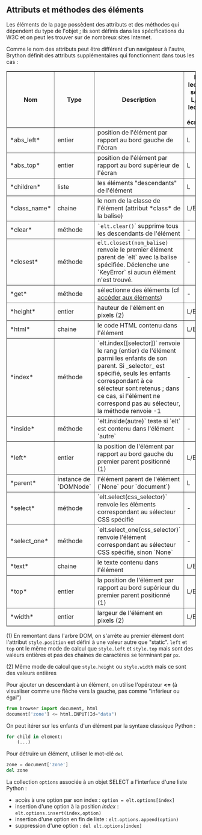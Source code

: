 Attributs et méthodes des éléments
----------------------------------

Les éléments de la page possèdent des attributs et des méthodes qui dépendent du type de l'objet ; ils sont définis dans les spécifications du W3C et on peut les trouver sur de nombreux sites Internet.

Comme le nom des attributs peut être différent d'un navigateur à l'autre, Brython définit des attributs supplémentaires qui fonctionnent dans tous les cas :

<table border=1 cellpadding=3>
<tr>
<th>Nom</th><th>Type</th><th>Description</th><th>L = lecture seule<br>L/E = lecture + écriture</th>
</tr>

<tr>
<td>*abs_left*</td><td>entier</td><td>position de l'élément par rapport au bord gauche de l'écran</td><td>L</td>
</tr>

<tr>
<td>*abs_top*</td><td>entier</td><td>position de l'élément par rapport au bord supérieur de l'écran</td><td>L</td>
</tr>

<tr>
<td>*children*</td><td>liste</td><td>les éléments "descendants" de l'élément</td><td>L</td>
</tr>

<tr>
<td>*class_name*</td><td>chaine</td><td>le nom de la classe de l'élément (attribut *class* de la balise)<br></td><td>L/E</td>
</tr>

<tr>
<td>*clear*</td><td>méthode</td><td><code>`elt.clear()</code>` supprime tous les descendants de l'élément</td><td>-</td>
</tr>

<tr>
<td>*closest*</td>
<td>méthode</td>
<td><code>elt.closest(nom_balise)</code> renvoie le premier élément parent
de `elt` avec la balise spécifiée. Déclenche une `KeyError` si aucun élément
n'est trouvé.</td>
<td>-</td>
</tr>

<tr>
<td>*get*</td><td>méthode</td><td>sélectionne des éléments (cf <a href="access.html">accéder aux éléments</a>)</td><td>-</td>
</tr>

<tr>
<td>*height*</td><td>entier</td><td>hauteur de l'élément en pixels (2)</td><td>L/E</td>
</tr>

<tr>
<td>*html*</td><td>chaine</td><td>le code HTML  contenu dans l'élément</td><td>L/E</td>
</tr>

<tr>
<td>*index*</td><td>méthode</td><td>`elt.index([selector])` renvoie le rang (entier) de l'élément parmi les enfants de son parent.
Si _selector_ est spécifié, seuls les enfants correspondant à ce sélecteur sont retenus ; dans ce cas, si l'élément
ne correspond pas au sélecteur, la méthode renvoie -1</td><td>-</td>
</tr>

<tr>
<td>*inside*</td><td>méthode</td><td>`elt.inside(autre)` teste si `elt` est contenu dans l'élément `autre`</td><td>-</td>
</tr>

<tr>
<td>*left*</td><td>entier</td><td>la position de l'élément par rapport au bord gauche du premier parent positionné (1)</td><td>L/E</td>
</tr>

<tr>
<td>*parent*</td><td>instance de `DOMNode`</td><td>l'élément parent de l'élément (`None` pour `document`)</td><td>L</td>
</tr>

<tr>
<td>*select*</td><td>méthode</td><td>`elt.select(css_selector)` renvoie les éléments correspondant au sélecteur CSS spécifié</td><td>-</td>
</tr>

<tr>
<td>*select_one*</td>
<td>méthode</td>
<td>`elt.select_one(css_selector)` renvoie l'élément correspondant au sélecteur CSS spécifié, sinon `None`</td>
<td>-</td>
</tr>

<tr>
<td>*text*</td><td>chaine</td><td>le texte contenu dans l'élément</td><td>L/E</td>
</tr>

<tr>
<td>*top*</td><td>entier</td><td>la position de l'élément par rapport au bord supérieur du premier parent positionné (1) </td><td>L/E</td>
</tr>

<tr>
<td>*width*</td><td>entier</td><td>largeur de l'élément en pixels (2)</td><td>L/E</td>
</tr>


</table>

(1) En remontant dans l'arbre DOM, on s'arrête au premier élément dont l'attribut `style.position` est défini à une valeur autre que "static". `left` et `top` ont le même mode de calcul que `style.left` et `style.top` mais sont des valeurs entières et pas des chaines de caractères se terminant par `px`.

(2) Même mode de calcul que `style.height` ou `style.width` mais ce sont des valeurs entières

Pour ajouter un descendant à un élément, on utilise l'opérateur __<=__ (à visualiser comme une flèche vers la gauche, pas comme "inférieur ou égal")

```python
from browser import document, html
document['zone'] <= html.INPUT(Id="data")
```

On peut itérer sur les enfants d'un élément par la syntaxe classique Python :

```python
for child in element:
    (...)
```

Pour détruire un élément, utiliser le mot-clé `del`
```python
zone = document['zone']
del zone
```

La collection `options` associée à un objet SELECT a l'interface d'une liste Python :

- accès à une option par son index : `option = elt.options[index]`
- insertion d'une option à la position _index_ : `elt.options.insert(index,option)`
- insertion d'une option en fin de liste : `elt.options.append(option)`
- suppression d'une option : `del elt.options[index]`
